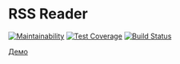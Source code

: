 # RSS Reader
[![Maintainability](https://api.codeclimate.com/v1/badges/52515e68ae23090f2730/maintainability)](https://codeclimate.com/github/mika193/project-lvl3-s414/maintainability)
[![Test Coverage](https://api.codeclimate.com/v1/badges/52515e68ae23090f2730/test_coverage)](https://codeclimate.com/github/mika193/project-lvl3-s414/test_coverage)
[![Build Status](https://travis-ci.org/mika193/project-lvl3-s414.svg?branch=master)](https://travis-ci.org/mika193/project-lvl3-s414)

[Демо](https://mika193-rss.surge.sh/)
